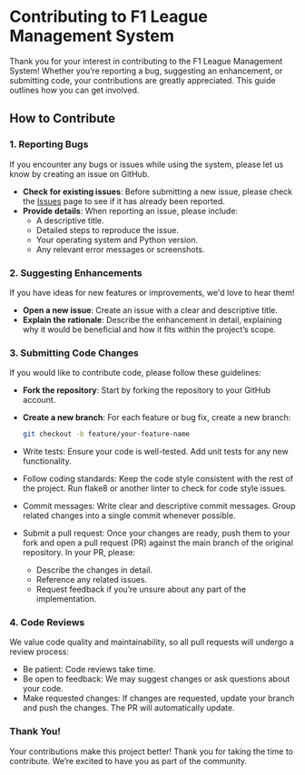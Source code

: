 # Contributing to F1 League Management System

Thank you for your interest in contributing to the F1 League Management System! Whether you’re reporting a bug, suggesting an enhancement, or submitting code, your contributions are greatly appreciated. This guide outlines how you can get involved.

## How to Contribute

### 1. Reporting Bugs
If you encounter any bugs or issues while using the system, please let us know by creating an issue on GitHub.

- **Check for existing issues**: Before submitting a new issue, please check the [Issues](https://github.com/yourusername/f1-league-manager/issues) page to see if it has already been reported.
- **Provide details**: When reporting an issue, please include:
  - A descriptive title.
  - Detailed steps to reproduce the issue.
  - Your operating system and Python version.
  - Any relevant error messages or screenshots.

### 2. Suggesting Enhancements
If you have ideas for new features or improvements, we'd love to hear them!

- **Open a new issue**: Create an issue with a clear and descriptive title.
- **Explain the rationale**: Describe the enhancement in detail, explaining why it would be beneficial and how it fits within the project’s scope.

### 3. Submitting Code Changes
If you would like to contribute code, please follow these guidelines:

- **Fork the repository**: Start by forking the repository to your GitHub account.
- **Create a new branch**: For each feature or bug fix, create a new branch:
  ```bash
  git checkout -b feature/your-feature-name

- Write tests: Ensure your code is well-tested. Add unit tests for any new functionality.

- Follow coding standards: Keep the code style consistent with the rest of the project. Run flake8 or another linter to check for code style issues.

- Commit messages: Write clear and descriptive commit messages. Group related changes into a single commit whenever possible.

- Submit a pull request: Once your changes are ready, push them to your fork and open a pull request (PR) against the main branch of the original repository. In your PR, please:
    - Describe the changes in detail.
    - Reference any related issues.
    - Request feedback if you’re unsure about any part of the implementation.

### 4. Code Reviews
We value code quality and maintainability, so all pull requests will undergo a review process:

- Be patient: Code reviews take time.
- Be open to feedback: We may suggest changes or ask questions about your code.
- Make requested changes: If changes are requested, update your branch and push the changes. The PR will automatically update.

### Thank You!
Your contributions make this project better! Thank you for taking the time to contribute. We’re excited to have you as part of the community.